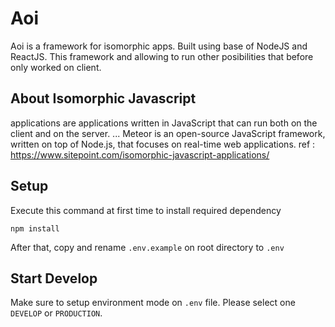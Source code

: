 # Aoi
Aoi is a framework for isomorphic apps. Built using base of NodeJS and ReactJS. This framework and allowing to run other posibilities that before only worked on client.

## About Isomorphic Javascript
applications are applications written in JavaScript that can run both on the client and on the server. ... Meteor is an open-source JavaScript framework, written on top of Node.js, that focuses on real-time web applications.
ref : https://www.sitepoint.com/isomorphic-javascript-applications/

## Setup
Execute this command at first time to install required dependency
```
npm install
```
After that, copy and rename `.env.example` on root directory to `.env`

## Start Develop
Make sure to setup environment mode on `.env` file. Please select one `DEVELOP` or `PRODUCTION`.
